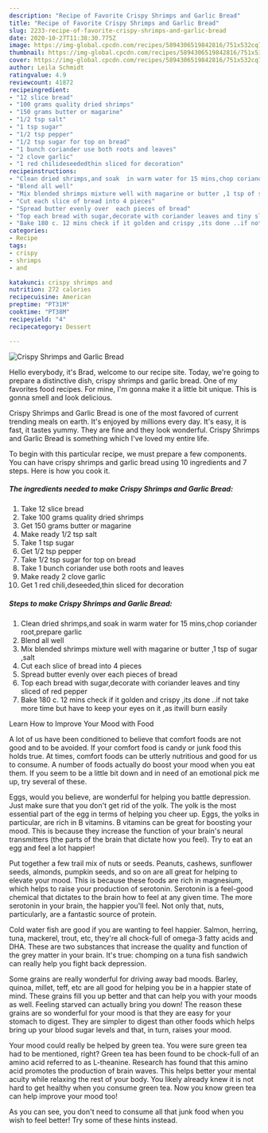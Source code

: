 ```yaml
---
description: "Recipe of Favorite Crispy Shrimps and Garlic Bread"
title: "Recipe of Favorite Crispy Shrimps and Garlic Bread"
slug: 2233-recipe-of-favorite-crispy-shrimps-and-garlic-bread
date: 2020-10-27T11:38:30.775Z
image: https://img-global.cpcdn.com/recipes/5894306519842816/751x532cq70/crispy-shrimps-and-garlic-bread-recipe-main-photo.jpg
thumbnail: https://img-global.cpcdn.com/recipes/5894306519842816/751x532cq70/crispy-shrimps-and-garlic-bread-recipe-main-photo.jpg
cover: https://img-global.cpcdn.com/recipes/5894306519842816/751x532cq70/crispy-shrimps-and-garlic-bread-recipe-main-photo.jpg
author: Leila Schmidt
ratingvalue: 4.9
reviewcount: 41872
recipeingredient:
- "12 slice bread"
- "100 grams quality dried shrimps"
- "150 grams butter or magarine"
- "1/2 tsp salt"
- "1 tsp sugar"
- "1/2 tsp pepper"
- "1/2 tsp sugar for top on bread"
- "1 bunch coriander use both roots and leaves"
- "2 clove garlic"
- "1 red chilideseededthin sliced for decoration"
recipeinstructions:
- "Clean dried shrimps,and soak  in warm water for 15 mins,chop coriander root,prepare garlic"
- "Blend all well"
- "Mix blended shrimps mixture well with magarine or butter ,1 tsp of sugar ,salt"
- "Cut each slice of bread into 4 pieces"
- "Spread butter evenly over  each pieces of bread"
- "Top each bread with sugar,decorate with coriander leaves and tiny sliced of red pepper"
- "Bake 180 c. 12 mins check if it golden and crispy ,its done ..if not take more time but have to keep your eyes on it ,as itwill burn easily"
categories:
- Recipe
tags:
- crispy
- shrimps
- and

katakunci: crispy shrimps and 
nutrition: 272 calories
recipecuisine: American
preptime: "PT31M"
cooktime: "PT38M"
recipeyield: "4"
recipecategory: Dessert

---
```



![Crispy Shrimps and Garlic Bread](https://img-global.cpcdn.com/recipes/5894306519842816/751x532cq70/crispy-shrimps-and-garlic-bread-recipe-main-photo.jpg)

Hello everybody, it's Brad, welcome to our recipe site. Today, we're going to prepare a distinctive dish, crispy shrimps and garlic bread. One of my favorites food recipes. For mine, I'm gonna make it a little bit unique. This is gonna smell and look delicious.

Crispy Shrimps and Garlic Bread is one of the most favored of current trending meals on earth. It's enjoyed by millions every day. It's easy, it is fast, it tastes yummy. They are fine and they look wonderful. Crispy Shrimps and Garlic Bread is something which I've loved my entire life.




To begin with this particular recipe, we must prepare a few components. You can have crispy shrimps and garlic bread using 10 ingredients and 7 steps. Here is how you cook it.

<!--inarticleads1-->

##### The ingredients needed to make Crispy Shrimps and Garlic Bread:

1. Take 12 slice bread
1. Take 100 grams quality dried shrimps
1. Get 150 grams butter or magarine
1. Make ready 1/2 tsp salt
1. Take 1 tsp sugar
1. Get 1/2 tsp pepper
1. Take 1/2 tsp sugar for top on bread
1. Take 1 bunch coriander use both roots and leaves
1. Make ready 2 clove garlic
1. Get 1 red chili,deseeded,thin sliced for decoration




<!--inarticleads2-->

##### Steps to make Crispy Shrimps and Garlic Bread:

1. Clean dried shrimps,and soak  in warm water for 15 mins,chop coriander root,prepare garlic
1. Blend all well
1. Mix blended shrimps mixture well with magarine or butter ,1 tsp of sugar ,salt
1. Cut each slice of bread into 4 pieces
1. Spread butter evenly over  each pieces of bread
1. Top each bread with sugar,decorate with coriander leaves and tiny sliced of red pepper
1. Bake 180 c. 12 mins check if it golden and crispy ,its done ..if not take more time but have to keep your eyes on it ,as itwill burn easily




Learn How to Improve Your Mood with Food


A lot of us have been conditioned to believe that comfort foods are not good and to be avoided. If your comfort food is candy or junk food this holds true. At times, comfort foods can be utterly nutritious and good for us to consume. A number of foods actually do boost your mood when you eat them. If you seem to be a little bit down and in need of an emotional pick me up, try several of these.

Eggs, would you believe, are wonderful for helping you battle depression. Just make sure that you don't get rid of the yolk. The yolk is the most essential part of the egg in terms of helping you cheer up. Eggs, the yolks in particular, are rich in B vitamins. B vitamins can be great for boosting your mood. This is because they increase the function of your brain's neural transmitters (the parts of the brain that dictate how you feel). Try to eat an egg and feel a lot happier!

Put together a few trail mix of nuts or seeds. Peanuts, cashews, sunflower seeds, almonds, pumpkin seeds, and so on are all great for helping to elevate your mood. This is because these foods are rich in magnesium, which helps to raise your production of serotonin. Serotonin is a feel-good chemical that dictates to the brain how to feel at any given time. The more serotonin in your brain, the happier you'll feel. Not only that, nuts, particularly, are a fantastic source of protein.

Cold water fish are good if you are wanting to feel happier. Salmon, herring, tuna, mackerel, trout, etc, they're all chock-full of omega-3 fatty acids and DHA. These are two substances that increase the quality and function of the grey matter in your brain. It's true: chomping on a tuna fish sandwich can really help you fight back depression. 

Some grains are really wonderful for driving away bad moods. Barley, quinoa, millet, teff, etc are all good for helping you be in a happier state of mind. These grains fill you up better and that can help you with your moods as well. Feeling starved can actually bring you down! The reason these grains are so wonderful for your mood is that they are easy for your stomach to digest. They are simpler to digest than other foods which helps bring up your blood sugar levels and that, in turn, raises your mood.

Your mood could really be helped by green tea. You were sure green tea had to be mentioned, right? Green tea has been found to be chock-full of an amino acid referred to as L-theanine. Research has found that this amino acid promotes the production of brain waves. This helps better your mental acuity while relaxing the rest of your body. You likely already knew it is not hard to get healthy when you consume green tea. Now you know green tea can help improve your mood too!

As you can see, you don't need to consume all that junk food when you wish to feel better! Try  some  of  these  hints  instead.

